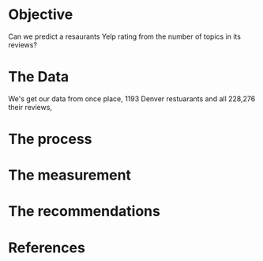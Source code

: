 # Objective
Can we predict a resaurants Yelp rating from the number of topics in its reviews?

# The Data
We's get our data from once place, 1193 Denver restuarants and all 228,276 their reviews,

# The process 

# The measurement

# The recommendations

# References
